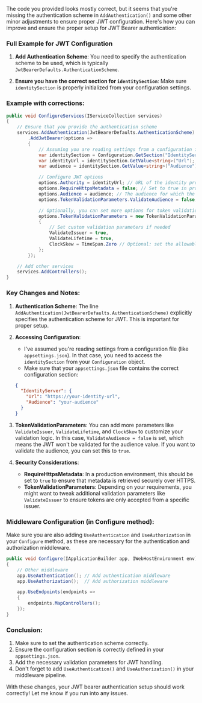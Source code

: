 The code you provided looks mostly correct, but it seems that you're missing the authentication scheme in `AddAuthentication()` and some other minor adjustments to ensure proper JWT configuration. Here's how you can improve and ensure the proper setup for JWT Bearer authentication:

### Full Example for JWT Configuration

1. **Add Authentication Scheme**: You need to specify the authentication scheme to be used, which is typically `JwtBearerDefaults.AuthenticationScheme`.

2. **Ensure you have the correct section for `identitySection`**: Make sure `identitySection` is properly initialized from your configuration settings.

### Example with corrections:

```csharp
public void ConfigureServices(IServiceCollection services)
{
    // Ensure that you provide the authentication scheme
    services.AddAuthentication(JwtBearerDefaults.AuthenticationScheme)
        .AddJwtBearer(options =>
        {
            // Assuming you are reading settings from a configuration file
            var identitySection = Configuration.GetSection("IdentityServer");
            var identityUrl = identitySection.GetValue<string>("Url");
            var audience = identitySection.GetValue<string>("Audience");

            // Configure JWT options
            options.Authority = identityUrl; // URL of the identity provider
            options.RequireHttpsMetadata = false; // Set to true in production to enforce HTTPS
            options.Audience = audience; // The audience for which the token is intended
            options.TokenValidationParameters.ValidateAudience = false; // If you want to disable audience validation (optional)

            // Optionally, you can set more options for token validation
            options.TokenValidationParameters = new TokenValidationParameters
            {
                // Set custom validation parameters if needed
                ValidateIssuer = true,
                ValidateLifetime = true,
                ClockSkew = TimeSpan.Zero // Optional: set the allowable clock skew to 0 for immediate expiration
            };
        });

    // Add other services
    services.AddControllers();
}
```

### Key Changes and Notes:

1. **Authentication Scheme**: The line `AddAuthentication(JwtBearerDefaults.AuthenticationScheme)` explicitly specifies the authentication scheme for JWT. This is important for proper setup.

2. **Accessing Configuration**: 
    - I've assumed you're reading settings from a configuration file (like `appsettings.json`). In that case, you need to access the `identitySection` from your `Configuration` object.
    - Make sure that your `appsettings.json` file contains the correct configuration section:
  
    ```json
    {
      "IdentityServer": {
        "Url": "https://your-identity-url",
        "Audience": "your-audience"
      }
    }
    ```

3. **TokenValidationParameters**: You can add more parameters like `ValidateIssuer`, `ValidateLifetime`, and `ClockSkew` to customize your validation logic. In this case, `ValidateAudience = false` is set, which means the JWT won't be validated for the audience value. If you want to validate the audience, you can set this to `true`.

4. **Security Considerations**:
   - **RequireHttpsMetadata**: In a production environment, this should be set to `true` to ensure that metadata is retrieved securely over HTTPS.
   - **TokenValidationParameters**: Depending on your requirements, you might want to tweak additional validation parameters like `ValidateIssuer` to ensure tokens are only accepted from a specific issuer.

### Middleware Configuration (in Configure method):

Make sure you are also adding `UseAuthentication` and `UseAuthorization` in your `Configure` method, as these are necessary for the authentication and authorization middleware.

```csharp
public void Configure(IApplicationBuilder app, IWebHostEnvironment env)
{
    // Other middleware
    app.UseAuthentication(); // Add authentication middleware
    app.UseAuthorization();  // Add authorization middleware

    app.UseEndpoints(endpoints =>
    {
        endpoints.MapControllers();
    });
}
```

### Conclusion:
1. Make sure to set the authentication scheme correctly.
2. Ensure the configuration section is correctly defined in your `appsettings.json`.
3. Add the necessary validation parameters for JWT handling.
4. Don't forget to add `UseAuthentication()` and `UseAuthorization()` in your middleware pipeline.

With these changes, your JWT bearer authentication setup should work correctly! Let me know if you run into any issues.
